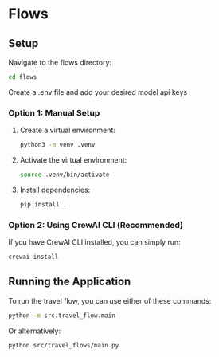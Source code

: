 # Flows

## Setup

Navigate to the flows directory:

```bash
cd flows
```

Create a .env file and add your desired model api keys

### Option 1: Manual Setup

1. Create a virtual environment:

    ```bash
    python3 -m venv .venv
    ```

2. Activate the virtual environment:

    ```bash
    source .venv/bin/activate
    ```

3. Install dependencies:
    ```bash
    pip install .
    ```

### Option 2: Using CrewAI CLI (Recommended)

If you have CrewAI CLI installed, you can simply run:

```bash
crewai install
```

## Running the Application

To run the travel flow, you can use either of these commands:

```bash
python -m src.travel_flow.main
```

Or alternatively:

```bash
python src/travel_flows/main.py
```
